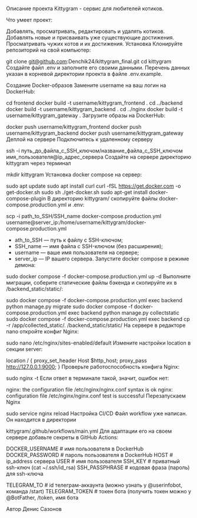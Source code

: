 Описание проекта
Kittygram - сервис для любителей котиков.

Что умеет проект:

Добавлять, просматривать, редактировать и удалять котиков.
Добавлять новые и присваивать уже существующие достижения.
Просматривать чужих котов и их достижения.
Установка
Клонируйте репозиторий на свой компьютер:

git clone git@github.com:Denchik24/kittygram_final.git
cd kittygram
Создайте файл .env и заполните его своими данными. Перечень данных указан в корневой директории проекта в файле .env.example.

Создание Docker-образов
Замените username на ваш логин на DockerHub:

cd frontend
docker build -t username/kittygram_frontend .
cd ../backend
docker build -t username/kittygram_backend .
cd ../nginx
docker build -t username/kittygram_gateway . 
Загрузите образы на DockerHub:

docker push username/kittygram_frontend
docker push username/kittygram_backend
docker push username/kittygram_gateway
Деплой на сервере
Подключитесь к удаленному серверу

ssh -i путь_до_файла_с_SSH_ключом/название_файла_с_SSH_ключом имя_пользователя@ip_адрес_сервера 
Создайте на сервере директорию kittygram через терминал

mkdir kittygram
Установка docker compose на сервер:

sudo apt update
sudo apt install curl
curl -fSL https://get.docker.com -o get-docker.sh
sudo sh ./get-docker.sh
sudo apt-get install docker-compose-plugin
В директорию kittygram/ скопируйте файлы docker-compose.production.yml и .env:

scp -i path_to_SSH/SSH_name docker-compose.production.yml username@server_ip:/home/username/kittygram/docker-compose.production.yml
* ath_to_SSH — путь к файлу с SSH-ключом;
* SSH_name — имя файла с SSH-ключом (без расширения);
* username — ваше имя пользователя на сервере;
* server_ip — IP вашего сервера.
Запустите docker compose в режиме демона:

sudo docker compose -f docker-compose.production.yml up -d
Выполните миграции, соберите статические файлы бэкенда и скопируйте их в /backend_static/static/:

sudo docker compose -f docker-compose.production.yml exec backend python manage.py migrate
sudo docker compose -f docker-compose.production.yml exec backend python manage.py collectstatic
sudo docker compose -f docker-compose.production.yml exec backend cp -r /app/collected_static/. /backend_static/static/
На сервере в редакторе nano откройте конфиг Nginx:

sudo nano /etc/nginx/sites-enabled/default
Измените настройки location в секции server:

location / {
    proxy_set_header Host $http_host;
    proxy_pass http://127.0.0.1:9000;
}
Проверьте работоспособность конфига Nginx:

sudo nginx -t
Если ответ в терминале такой, значит, ошибок нет:

nginx: the configuration file /etc/nginx/nginx.conf syntax is ok
nginx: configuration file /etc/nginx/nginx.conf test is successful
Перезапускаем Nginx

sudo service nginx reload
Настройка CI/CD
Файл workflow уже написан. Он находится в директории

kittygram/.github/workflows/main.yml
Для адаптации его на своем сервере добавьте секреты в GitHub Actions:

DOCKER_USERNAME                # имя пользователя в DockerHub
DOCKER_PASSWORD                # пароль пользователя в DockerHub
HOST                           # ip_address сервера
USER                           # имя пользователя
SSH_KEY                        # приватный ssh-ключ (cat ~/.ssh/id_rsa)
SSH_PASSPHRASE                 # кодовая фраза (пароль) для ssh-ключа

TELEGRAM_TO                    # id телеграм-аккаунта (можно узнать у @userinfobot, команда /start)
TELEGRAM_TOKEN                 # токен бота (получить токен можно у @BotFather, /token, имя бота

Автор
Денис Сазонов
